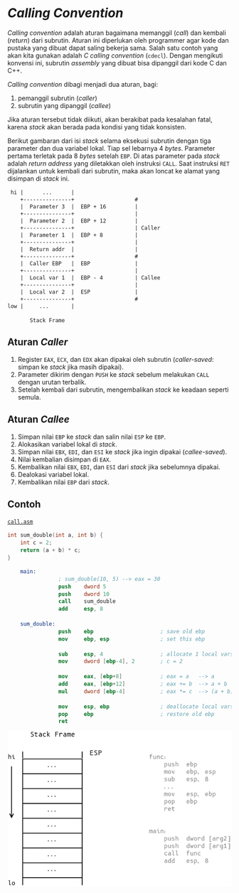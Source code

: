 # *Calling Convention*

*Calling convention* adalah aturan bagaimana memanggil (*call*) dan kembali (*return*) dari subrutin.
Aturan ini diperlukan oleh programmer agar kode dan pustaka yang dibuat dapat saling bekerja sama.
Salah satu contoh yang akan kita gunakan adalah *C calling convention* (`cdecl`).
Dengan mengikuti konvensi ini, subrutin *assembly* yang dibuat bisa dipanggil dari kode C dan C++.

*Calling convention* dibagi menjadi dua aturan, bagi:

1. pemanggil subrutin (*caller*)
2. subrutin yang dipanggil (*callee*)

Jika aturan tersebut tidak diikuti, akan berakibat pada kesalahan fatal, karena *stack*
akan berada pada kondisi yang tidak konsisten.

Berikut gambaran dari isi *stack* selama eksekusi subrutin dengan tiga parameter
dan dua variabel lokal. Tiap sel lebarnya 4 *bytes*. Parameter pertama terletak
pada 8 *bytes* setelah `EBP`. Di atas parameter pada *stack* adalah *return address*
yang diletakkan oleh instruksi `CALL`. Saat instruksi `RET` dijalankan untuk
kembali dari subrutin, maka akan loncat ke alamat yang disimpan di *stack* ini.


```
 hi |      ...      |
    +---------------+                   #
    |  Parameter 3  |  EBP + 16         |
    +---------------+                   |
    |  Parameter 2  |  EBP + 12         |
    +---------------+                   | Caller
    |  Parameter 1  |  EBP + 8          |
    +---------------+                   |
    |  Return addr  |                   |
    +---------------+                   #
    |  Caller EBP   |  EBP              |
    +---------------+                   |
    |  Local var 1  |  EBP - 4          | Callee
    +---------------+                   |
    |  Local var 2  |  ESP              |
    +---------------+                   #
low |     ...       |

       Stack Frame
```


## Aturan *Caller*

1. Register `EAX`, `ECX`, dan `EDX` akan dipakai oleh subrutin (*caller-saved*: simpan ke *stack* jika masih dipakai).
2. Parameter dikirim dengan `PUSH` ke *stack* sebelum melakukan `CALL` dengan urutan terbalik.
3. Setelah kembali dari subrutin, mengembalikan *stack* ke keadaan seperti semula.

## Aturan *Callee*

1. Simpan nilai `EBP` ke *stack* dan salin nilai `ESP` ke `EBP`.
2. Alokasikan variabel lokal di *stack*.
3. Simpan nilai `EBX`, `EDI`, dan `ESI` ke *stack* jika ingin dipakai (*callee-saved*).
4. Nilai kembalian disimpan di `EAX`.
5. Kembalikan nilai `EBX`, `EDI`, dan `ESI` dari *stack* jika sebelumnya dipakai.
6. Dealokasi variabel lokal.
7. Kembalikan nilai `EBP` dari *stack*.

## Contoh

[`call.asm`](ex/call.asm)

```c
int sum_double(int a, int b) {
    int c = 2;
    return (a + b) * c;
}
```


```nasm
    main:
                ; sum_double(10, 5) --> eax = 30
                push    dword 5
                push    dword 10
                call    sum_double
                add     esp, 8

    sum_double:
                push    ebp                     ; save old ebp
                mov     ebp, esp                ; set this ebp

                sub     esp, 4                  ; allocate 1 local vars
                mov     dword [ebp-4], 2        ; c = 2

                mov     eax, [ebp+8]            ; eax = a   --> a
                add     eax, [ebp+12]           ; eax += b  --> a + b
                mul     dword [ebp-4]           ; eax *= c  --> (a + b) * c

                mov     esp, ebp                ; deallocate local vars
                pop     ebp                     ; restore old ebp
                ret
```

![Stack frame](img/stack-frame.gif)
